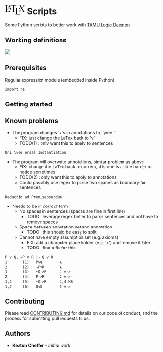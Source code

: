# <img src="https://github.com/chefferk/latex_scripts/blob/master/Notes/latex.png?raw=true" height="30px"/> Scripts

Some Python scripts to better work with [TAMU Logic Daemon](http://logic.tamu.edu/daemon.html)

## Working definitions
<kbd><img src="http://logic.tamu.edu/Images/lop.gif"/></kbd>

## Prerequisites

Regular expression module (embedded inside Python)

```
import re
```
## Getting started


## Known problems
* The program changes 'v's in annotations to ' \vee '
  * FIX: just change the LaTex back to 'v'
  * TODO(1) : only want this to apply to sentences
```
Uni \vee ersal Instantiation
```
* The program will overwrite annotations, similar problem as above
  * FIX: change the LaTex back to correct, this one is a little harder to notice sometimes
  * TODO(2) : only want this to apply to annotations
  * Could possibly use regex to parse two spaces as boundary for sentences
```
Reductio ad Premisebsurdum
```
* Needs to be in *correct* form
  * No spaces in sentences (spaces are fine in first line)
    * TODO : leverage regex better to parse sentences and not have to remove spaces
  * Space between annotation set and annotation
    * TODO : this should be easy to split
  * Cannot have empty assumption set (e.g. axioms)
    * FIX: add a character place holder (e.g. 'x') and remove it later
    * TODO : find a fix for this

```
P v Q, ~P v R |- Q v R
1       (1)   PvQ        A
2       (2)   ~PvR       A
1       (3)   ~Q->P      1 v->
2       (4)   P->R       2 v->
1,2     (5)   ~Q->R      3,4 HS
1,2     (6)   QvR        5 v->
```

## Contributing

Please read [CONTRIBUTING.md](https://gist.github.com/PurpleBooth/b24679402957c63ec426) for details on our code of conduct, and the process for submitting pull requests to us.

## Authors

* **Keaton Cheffer** - *Initial work*
